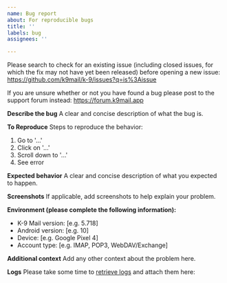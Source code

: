 ```yaml
---
name: Bug report
about: For reproducible bugs
title: ''
labels: bug
assignees: ''

---
```


Please search to check for an existing issue (including closed issues, for which the fix may not have yet been released) before opening a new issue: https://github.com/k9mail/k-9/issues?q=is%3Aissue

If you are unsure whether or not you have found a bug please post to the support forum instead: https://forum.k9mail.app

**Describe the bug**
A clear and concise description of what the bug is.

**To Reproduce**
Steps to reproduce the behavior:
1. Go to '...'
2. Click on '...'
3. Scroll down to '...'
4. See error

**Expected behavior**
A clear and concise description of what you expected to happen.

**Screenshots**
If applicable, add screenshots to help explain your problem.

**Environment (please complete the following information):**
 - K-9 Mail version: [e.g. 5.718]
 - Android version: [e.g. 10]
 - Device: [e.g. Google Pixel 4]
 - Account type: [e.g. IMAP, POP3, WebDAV/Exchange]

**Additional context**
Add any other context about the problem here.

**Logs**
Please take some time to [retrieve logs](https://github.com/k9mail/k-9/wiki/LoggingErrors) and attach them here:

